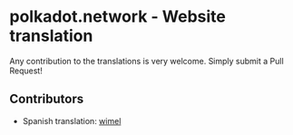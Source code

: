 # polkadot.network - Website translation

Any contribution to the translations is very welcome. Simply submit a Pull Request!

## Contributors

* Spanish translation: [wimel](https://github.com/wimel)
